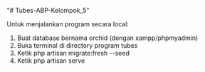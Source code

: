 "# Tubes-ABP-Kelompok_5" 

Untuk menjalankan program secara local:
1. Buat database bernama orchid (dengan xampp/phpmyadmin)
2. Buka terminal di directory program tubes
3. Ketik php artisan migrate:fresh --seed
4. Ketik php artisan serve
